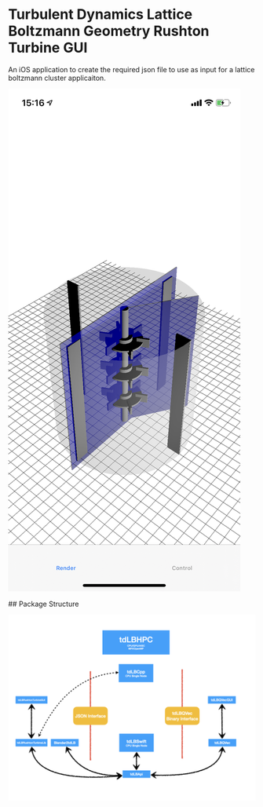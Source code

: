 # Turbulent Dynamics Lattice Boltzmann Geometry Rushton Turbine GUI

An iOS application to create the required json file to use as input for a lattice boltzmann cluster applicaiton.

![iOS Rushton Turbine](docs/Screenshot.png)


## Package Structure

![Package Structure](https://github.com/TurbulentDynamics/tdLBApi/blob/master/docs/Package-Structure.png)

